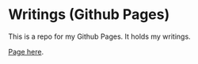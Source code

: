 # Writings (Github Pages)

This is a repo for my Github Pages. It holds my writings.

[Page here](https://gabrielsanchez5985.github.io/writings.github.io/).
